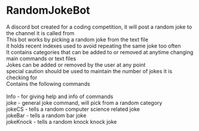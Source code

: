 # RandomJokeBot<br />
A discord bot created for a coding competition, it will post a random joke to the channel it is called from<br />
This bot works by picking a random joke from the text file<br />
it holds recent indexes used to avoid repeating the same joke too often<br />
It contains categories that can be added to or removed at anytime changing main commands or text files<br />
Jokes can be added or removed by the user at any point<br />
  special caution should be used to maintain the number of jokes it is checking for<br />
Contains the following commands<br />
<br />
  Info - for giving help and info of commands<br />
  joke - general joke command, will pick from a random category<br />
  jokeCS - tells a random computer science related joke<br />
  jokeBar - tells a random bar joke<br />
  jokeKnock - tells a random knock knock joke<br />


